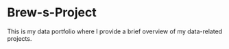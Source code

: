 # Brew-s-Project
This is my data portfolio where I provide a brief overview of my data-related projects.
